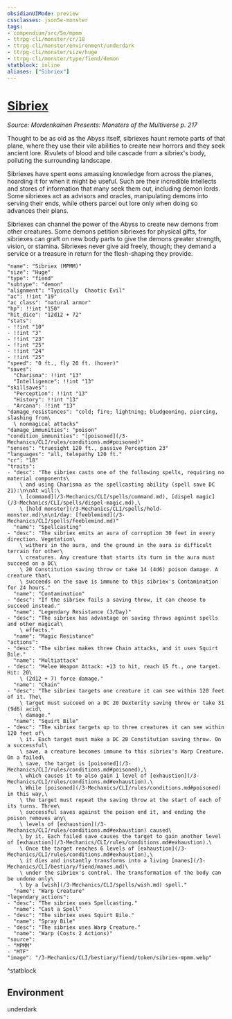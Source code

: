 ```yaml
---
obsidianUIMode: preview
cssclasses: json5e-monster
tags:
- compendium/src/5e/mpmm
- ttrpg-cli/monster/cr/18
- ttrpg-cli/monster/environment/underdark
- ttrpg-cli/monster/size/huge
- ttrpg-cli/monster/type/fiend/demon
statblock: inline
aliases: ["Sibriex"]
---
```

# [Sibriex](3-Mechanics\CLI\bestiary\fiend/sibriex-mpmm.md)
*Source: Mordenkainen Presents: Monsters of the Multiverse p. 217*  

Thought to be as old as the Abyss itself, sibriexes haunt remote parts of that plane, where they use their vile abilities to create new horrors and they seek ancient lore. Rivulets of blood and bile cascade from a sibriex's body, polluting the surrounding landscape.

Sibriexes have spent eons amassing knowledge from across the planes, hoarding it for when it might be useful. Such are their incredible intellects and stores of information that many seek them out, including demon lords. Some sibriexes act as advisors and oracles, manipulating demons into serving their ends, while others parcel out lore only when doing so advances their plans.

Sibriexes can channel the power of the Abyss to create new demons from other creatures. Some demons petition sibriexes for physical gifts, for sibriexes can graft on new body parts to give the demons greater strength, vision, or stamina. Sibriexes never give aid freely, though; they demand a service or a treasure in return for the flesh-shaping they provide.

```statblock
"name": "Sibriex (MPMM)"
"size": "Huge"
"type": "fiend"
"subtype": "demon"
"alignment": "Typically  Chaotic Evil"
"ac": !!int "19"
"ac_class": "natural armor"
"hp": !!int "150"
"hit_dice": "12d12 + 72"
"stats":
- !!int "10"
- !!int "3"
- !!int "23"
- !!int "25"
- !!int "24"
- !!int "25"
"speed": "0 ft., fly 20 ft. (hover)"
"saves":
  "Charisma": !!int "13"
  "Intelligence": !!int "13"
"skillsaves":
  "Perception": !!int "13"
  "History": !!int "13"
  "Arcana": !!int "13"
"damage_resistances": "cold; fire; lightning; bludgeoning, piercing, slashing from\
  \ nonmagical attacks"
"damage_immunities": "poison"
"condition_immunities": "[poisoned](/3-Mechanics/CLI/rules/conditions.md#poisoned)"
"senses": "truesight 120 ft., passive Perception 23"
"languages": "all, telepathy 120 ft."
"cr": "18"
"traits":
- "desc": "The sibriex casts one of the following spells, requiring no material components\
    \ and using Charisma as the spellcasting ability (spell save DC 21):\n\nAt will:\
    \ [command](/3-Mechanics/CLI/spells/command.md), [dispel magic](/3-Mechanics/CLI/spells/dispel-magic.md),\
    \ [hold monster](/3-Mechanics/CLI/spells/hold-monster.md)\n\n1/day: [feeblemind](/3-Mechanics/CLI/spells/feeblemind.md)"
  "name": "Spellcasting"
- "desc": "The sibriex emits an aura of corruption 30 feet in every direction. Vegetation\
    \ withers in the aura, and the ground in the aura is difficult terrain for other\
    \ creatures. Any creature that starts its turn in the aura must succeed on a DC\
    \ 20 Constitution saving throw or take 14 (4d6) poison damage. A creature that\
    \ succeeds on the save is immune to this sibriex's Contamination for 24 hours."
  "name": "Contamination"
- "desc": "If the sibriex fails a saving throw, it can choose to succeed instead."
  "name": "Legendary Resistance (3/Day)"
- "desc": "The sibriex has advantage on saving throws against spells and other magical\
    \ effects."
  "name": "Magic Resistance"
"actions":
- "desc": "The sibriex makes three Chain attacks, and it uses Squirt Bile."
  "name": "Multiattack"
- "desc": "Melee Weapon Attack: +13 to hit, reach 15 ft., one target. Hit: 20\
    \ (2d12 + 7) force damage."
  "name": "Chain"
- "desc": "The sibriex targets one creature it can see within 120 feet of it. The\
    \ target must succeed on a DC 20 Dexterity saving throw or take 31 (9d6) acid\
    \ damage."
  "name": "Squirt Bile"
- "desc": "The sibriex targets up to three creatures it can see within 120 feet of\
    \ it. Each target must make a DC 20 Constitution saving throw. On a successful\
    \ save, a creature becomes immune to this sibriex's Warp Creature. On a failed\
    \ save, the target is [poisoned](/3-Mechanics/CLI/rules/conditions.md#poisoned),\
    \ which causes it to also gain 1 level of [exhaustion](/3-Mechanics/CLI/rules/conditions.md#exhaustion).\
    \ While [poisoned](/3-Mechanics/CLI/rules/conditions.md#poisoned) in this way,\
    \ the target must repeat the saving throw at the start of each of its turns. Three\
    \ successful saves against the poison end it, and ending the poison removes any\
    \ levels of [exhaustion](/3-Mechanics/CLI/rules/conditions.md#exhaustion) caused\
    \ by it. Each failed save causes the target to gain another level of [exhaustion](/3-Mechanics/CLI/rules/conditions.md#exhaustion).\
    \ Once the target reaches 6 levels of [exhaustion](/3-Mechanics/CLI/rules/conditions.md#exhaustion),\
    \ it dies and instantly transforms into a living [manes](/3-Mechanics/CLI/bestiary/fiend/manes.md)\
    \ under the sibriex's control. The transformation of the body can be undone only\
    \ by a [wish](/3-Mechanics/CLI/spells/wish.md) spell."
  "name": "Warp Creature"
"legendary_actions":
- "desc": "The sibriex uses Spellcasting."
  "name": "Cast a Spell"
- "desc": "The sibriex uses Squirt Bile."
  "name": "Spray Bile"
- "desc": "The sibriex uses Warp Creature."
  "name": "Warp (Costs 2 Actions)"
"source":
- "MPMM"
- "MTF"
"image": "/3-Mechanics/CLI/bestiary/fiend/token/sibriex-mpmm.webp"
```
^statblock

## Environment

underdark